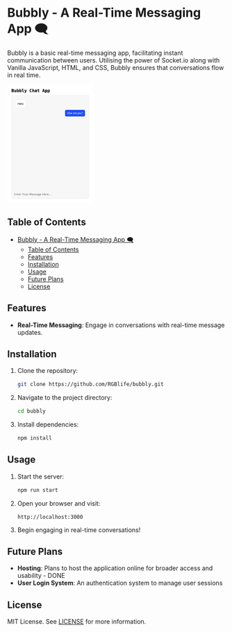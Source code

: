# Bubbly - A Real-Time Messaging App 🗨️

Bubbly is a basic real-time messaging app, facilitating instant communication between users. Utilising the power of Socket.io along with Vanilla JavaScript, HTML, and CSS, Bubbly ensures that conversations flow in real time.


<img src="./public/images/app.png" alt="drawing" width="200"/>

## Table of Contents

- [Bubbly - A Real-Time Messaging App 🗨️](#bubbly---a-real-time-messaging-app-️)
  - [Table of Contents](#table-of-contents)
  - [Features](#features)
  - [Installation](#installation)
  - [Usage](#usage)
  - [Future Plans](#future-plans)
  - [License](#license)

## Features

- **Real-Time Messaging**: Engage in conversations with real-time message updates.
  
## Installation

1. Clone the repository:
    ```bash
    git clone https://github.com/RGBlife/bubbly.git
    ```

2. Navigate to the project directory:
    ```bash
    cd bubbly
    ```

3. Install dependencies:
    ```bash
    npm install
    ```

## Usage

1. Start the server:
    ```bash
    npm run start
    ```

2. Open your browser and visit:
    ```
    http://localhost:3000
    ```

3. Begin engaging in real-time conversations!

## Future Plans
- **Hosting**: Plans to host the application online for broader access and usability - DONE
- **User Login System**: An authentication system to manage user sessions

## License

MIT License. See [LICENSE](LICENSE) for more information.
